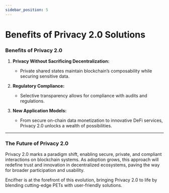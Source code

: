 ```yaml
---
sidebar_position: 5
---
```


# Benefits of Privacy 2.0 Solutions

### **Benefits of Privacy 2.0**

1. **Privacy Without Sacrificing Decentralization:**
   - Private shared states maintain blockchain’s composability while securing sensitive data.

2. **Regulatory Compliance:**
   - Selective transparency allows for compliance with audits and regulations.

3. **New Application Models:**
   - From secure on-chain data monetization to innovative DeFi services, Privacy 2.0 unlocks a wealth of possibilities.


---

### **The Future of Privacy 2.0**
Privacy 2.0 marks a paradigm shift, enabling secure, private, and compliant interactions on blockchain systems. As adoption grows, this approach will redefine trust and innovation in decentralized ecosystems, paving the way for broader participation and usability.

Encifher is at the forefront of this evolution, bringing Privacy 2.0 to life by blending cutting-edge PETs with user-friendly solutions.
